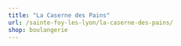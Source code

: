 ```yaml
---
title: "La Caserne des Pains"
url: /sainte-foy-les-lyon/la-caserne-des-pains/
shop: boulangerie
---
```

